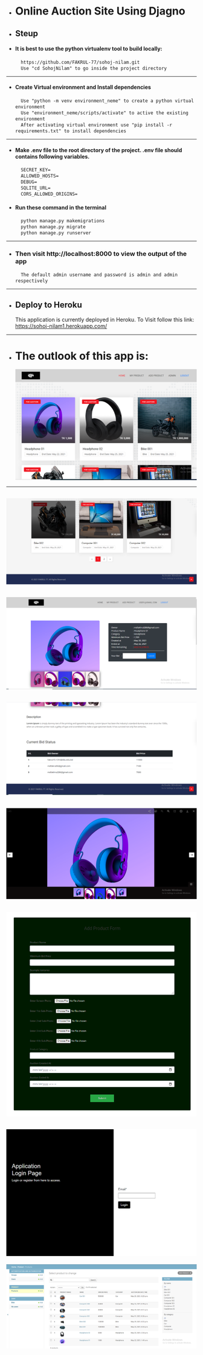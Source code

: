 - # Online Auction Site Using Djagno
- ## Steup
- #### It is best to use the python virtualenv tool to build locally:
  
        https://github.com/FAKRUL-77/sohoj-nilam.git
        Use "cd SohojNilam" to go inside the project directory   
---
- #### Create Virtual environment and Install dependencies
        Use "python -m venv environment_neme" to create a python virtual environment
        Use "environment_neme/scripts/activate" to active the existing environment
        After activating virtual environment use "pip install -r requirements.txt" to install dependencies
---
- #### Make .env file to the root directory of the project. .env file should contains following variables.
        SECRET_KEY=
        ALLOWED_HOSTS=
        DEBUG=
        SQLITE_URL=
        CORS_ALLOWED_ORIGINS=
- #### Run these command in the terminal
        python manage.py makemigrations
        python manage.py migrate
        python manage.py runserver
---
- ### Then visit http://localhost:8000 to view the output of the app
        The default admin username and password is admin and admin respectively
---
- ## Deploy to Heroku
  This application is currently deployed in Heroku.
  To Visit follow this link: https://sohoj-nilam1.herokuapp.com/
  
--- 
- # The outlook of this app is:
  
  ![](static/img/outlook/home1.png)
---
  ![](static/img/outlook/home2.png)
---
  ![](static/img/outlook/product_detail_1.png)
---
  ![](static/img/outlook/product_detail_2.png)
---
  ![](static/img/outlook/product_image_preview.png)
---
  ![](static/img/outlook/add_product_form.png)
---
  ![](static/img/outlook/login.png)
---
  ![](static/img/outlook/admin1.png)
  